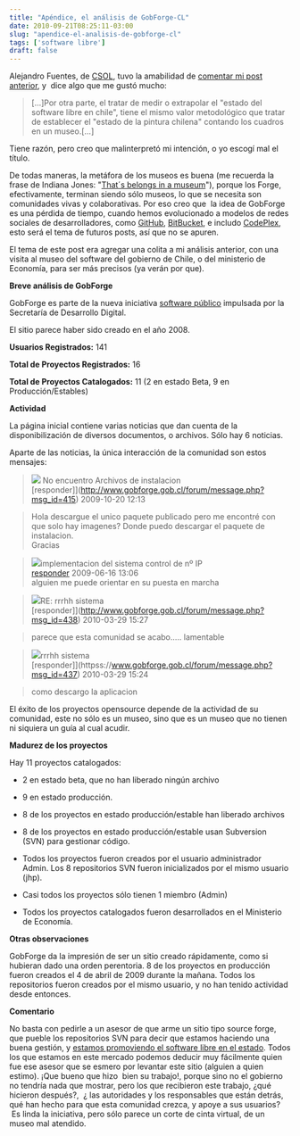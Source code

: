```yaml
---
title: "Apéndice, el análisis de GobForge-CL"
date: 2010-09-21T08:25:11-03:00
slug: "apendice-el-analisis-de-gobforge-cl"
tags: ['software libre']
draft: false
---
```


Alejandro Fuentes, de [CSOL](https://www.csol.org/), tuvo la amabilidad
de [comentar mi post anterior](/blog/2010/09/analisis-de-chileforge.html),
y  dice algo que me gustó mucho:

> [...]Por otra parte, el tratar de medir o extrapolar el "estado del
> software libre en chile", tiene el mismo valor metodológico que tratar
> de establecer el "estado de la pintura chilena" contando los cuadros
> en un museo.[...]

Tiene razón, pero creo que malinterpretó mi intención, o yo escogí mal
el título.

De todas maneras, la metáfora de los museos es buena (me recuerda la
frase de Indiana Jones: "[That´s belongs in a museum](https://www.imdb.com/title/tt0097576/quotes)"), 
porque los Forge, efectivamente, terminan siendo sólo museos, lo que se necesita
son comunidades vivas y colaborativas. Por eso creo que  la idea de
GobForge es una pérdida de tiempo, cuando hemos evolucionado a modelos
de redes sociales de desarrolladores, como [GitHub](https://www.github.com), [BitBucket](https://bitbucket.org/), e includo [CodePlex](http://www.codeplex.com), esto será el tema de futuros posts, así que no se apuren.

El tema de este post era agregar una colita a mi análisis anterior, con
una visita al museo del software del gobierno de Chile, o del ministerio
de Economía, para ser más precisos (ya verán por que).

**Breve análisis de GobForge**

GobForge es parte de la nueva iniciativa [software público](http://www.softwarepublico.cl) impulsada por la Secretaría de
Desarrollo Digital.

El sitio parece haber sido creado en el año 2008.

**Usuarios Registrados:** 141

**Total de Proyectos Registrados:** 16

**Total de Proyectos Catalogados:** 11 (2 en estado Beta, 9 en
Producción/Estables)

**Actividad**

La página inicial contiene varias noticias que dan cuenta de la
disponibilización de diversos documentos, o archivos. Sólo hay 6
noticias.

Aparte de las noticias, la única interacción de la comunidad son estos
mensajes:


> ![](https://www.gobforge.gob.cl/themes/gforge/images/ic/msg.png)
> No encuentro Archivos de instalacion \
> [responder]](http://www.gobforge.gob.cl/forum/message.php?msg_id=415)
> 2009-10-20 12:13

> Hola descargue el unico paquete publicado pero me encontré con que
> solo hay imagenes? Donde puedo descargar el paquete de instalacion.\
> Gracias


> ![](https://www.gobforge.gob.cl/themes/gforge/images/ic/msg.png)implementacion
> del sistema control de nº IP \
> [responder](https://www.gobforge.gob.cl/forum/message.php?msg_id=357)
> 2009-06-16 13:06\
> alguien me puede orientar en su puesta en marcha

> ![](https://www.gobforge.gob.cl/themes/gforge/images/ic/msg.png)RE: rrrhh sistema \
> [responder]](http://www.gobforge.gob.cl/forum/message.php?msg_id=438)
> 2010-03-29 15:27

> parece que esta comunidad se acabo\..... lamentable

> ![](https://www.gobforge.gob.cl/themes/gforge/images/ic/msg.png)rrrhh
> sistema \
> [responder]](httpss://www.gobforge.gob.cl/forum/message.php?msg_id=437)
> 2010-03-29 15:24

> como descargo la aplicacion

El éxito de los proyectos opensource depende de la actividad de su
comunidad, este no sólo es un museo, sino que es un museo que no tienen
ni siquiera un guía al cual acudir.

**Madurez de los proyectos**

Hay 11 proyectos catalogados:

-   2 en estado beta, que no han liberado ningún archivo

-   9 en estado producción.

-   8 de los proyectos en estado producción/estable han liberado
    archivos

-   8 de los proyectos en estado producción/estable usan Subversion
    (SVN) para gestionar código.

-   Todos los proyectos fueron creados por el usuario administrador
    Admin. Los 8 repositorios SVN fueron inicializados por el mismo
    usuario (jhp).

-   Casi todos los proyectos sólo tienen 1 miembro (Admin)

-   Todos los proyectos catalogados fueron desarrollados en el
    Ministerio de Economía.

**Otras observaciones**

GobForge da la impresión de ser un sitio creado rápidamente, como si
hubieran dado una orden perentoria. 8 de los proyectos en producción
fueron creados el 4 de abril de 2009 durante la mañana. Todos los
repositorios fueron creados por el mismo usuario, y no han tenido
actividad desde entonces.

**Comentario**

No basta con pedirle a un asesor de que arme un sitio tipo source forge,
que pueble los repositorios SVN para decir que estamos haciendo una
buena gestión, y 
[estamos promoviendo el software libre en el estado](http://www.paulosaavedra.cl/blog/2010/08/17/software-libre-en-el-estado-de-chile/).
Todos los que estamos en este mercado podemos deducir muy fácilmente
quien fue ese asesor que se esmero por levantar este sitio (alguien a
quien estimo). ¡Que bueno que hizo  bien su trabajo!, porque sino no el
gobierno no tendría nada que mostrar, pero los que recibieron este
trabajo, ¿qué hicieron después?,  ¿ las autoridades y los responsables
que están detrás, qué han hecho para que esta comunidad crezca, y apoye
a sus usuarios?  Es linda la iniciativa, pero sólo parece un corte de
cinta virtual, de un museo mal atendido.
